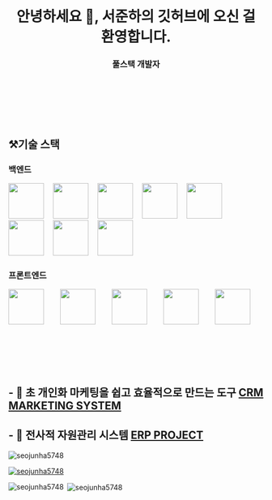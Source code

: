 # <h1 align="center">안녕하세요 👋, 서준하의 깃허브에 오신 걸 환영합니다.</h1>
<h3 align="center">풀스택 개발자</h3>

<br>
<br>
<br>
<br>
<br>




## ⚒️기술 스택

### 백엔드

<img src ="https://drive.google.com/uc?id=1T6ojVQFbVZO8xCB40qMnp4dv3hyLd01A"
  hight =70px width =70px;> 
<img src ="https://drive.google.com/uc?id=14jVM4huz__zI8O_gcxA3nBAsH77tDRkP"
  hight =70px width =70px;> 
<img src ="https://drive.google.com/uc?id=1zf8KFw9Zff9r-ESrXlfq_cBhnb0s1_jm"
  hight =70px width =70px;> 
<img src ="https://drive.google.com/uc?id=1GGIM9jSNlAUugGidsqEtmsJOgkGvjy_z"
  hight =70px width =70px;> 
<img src ="https://drive.google.com/uc?id=1qjh39LIbX82uGOBk-UVg-cvslWPHgCZM"
  hight =70px width =70px;> 
<img src ="https://drive.google.com/uc?id=1BOYzaf0Nd6y_4NNSQq1Qw2rck3wrHnHR"
  hight =70px width =70px;> 
<img src ="https://drive.google.com/uc?id=1HoYVEJMzfawjDGLJ-cpB8Gp--Rm-FbIa"
  hight =70px width =70px;> 
<img src = "https://drive.google.com/uc?id=14WFiKo-uPsq2o8yUOPRrbvtIeK3w8g8I"
  hight =70px width =70px;>

### 프론트엔드
<img src ="https://drive.google.com/uc?id=158cXoN9fPhnWyw9dUySBxi9STDsWluZL"
  hight =70px width =70px;>  
<img src ="https://drive.google.com/uc?id=1S61bRrTHOfk2-13OS4HxvfbMMBevjigi"
  hight =70px width =70px;>  
<img src ="https://drive.google.com/uc?id=1mary0K_ERaMsxiFRF4sTQn7fzrS7vuzm"
  hight =70px width =70px;>  
<img src ="https://drive.google.com/uc?id=1Ef52rjLZ7yt5W4GKH_WUyeSvUKVPBVOs"
  hight =70px width =70px;>  
<img src ="https://drive.google.com/uc?id=1VJDiBAZqBYoI0gLxWKgBvFhoPhmCtZfO"
  hight =70px width =70px;>  
<br>
<br>
<br>
<br>
<br>
## - 🔭 초 개인화 마케팅을 쉽고 효율적으로 만드는 도구 [CRM MARKETING SYSTEM](https://github.com/SeoJunHa5748/-CRM-)
## - 🔭 전사적 자원관리 시스템 [ERP PROJECT](https://github.com/SeoJunHa5748/ERP-Project)

<p align="left"> <img src="https://komarev.com/ghpvc/?username=seojunha5748&label=Profile%20views&color=0e75b6&style=flat" alt="seojunha5748" /> </p>

<p align="left"> <a href="https://github.com/ryo-ma/github-profile-trophy"><img src="https://github-profile-trophy.vercel.app/?username=seojunha5748" alt="seojunha5748" /></a> </p>





<p><img align="left" src="https://github-readme-stats.vercel.app/api/top-langs?username=seojunha5748&show_icons=true&locale=en&layout=compact" alt="seojunha5748" /></p>

<p>&nbsp;<img align="center" src="https://github-readme-stats.vercel.app/api?username=seojunha5748&show_icons=true&locale=en" alt="seojunha5748" /></p>

